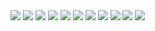 <img src="https://i.pinimg.com/originals/48/f9/b0/48f9b05200f0b6d1c82574060b277279.gif" >
<img src="https://i.pinimg.com/originals/1d/aa/ea/1daaea1f32a1d084cef5b69e94d6ad3d.gif" >
<img src="https://i.pinimg.com/originals/b9/be/34/b9be343dd91fbde34f4f6acd115fc597.gif" >
<img src="https://i.pinimg.com/564x/fa/e4/61/fae461339c5e9fbde1d34d98018c3f28.jpg" >
<img src="https://i.pinimg.com/originals/4f/11/46/4f114629900995b72c7e92b1c1e2bf51.gif" >
<img src="https://i.pinimg.com/originals/4f/11/46/4f114629900995b72c7e92b1c1e2bf51.gif" >
<img src="https://i.pinimg.com/originals/4f/11/46/4f114629900995b72c7e92b1c1e2bf51.gif" >
<img src="https://i.pinimg.com/originals/4f/11/46/4f114629900995b72c7e92b1c1e2bf51.gif" >
<img src="https://i.pinimg.com/originals/4f/11/46/4f114629900995b72c7e92b1c1e2bf51.gif" >
<img src="https://i.pinimg.com/originals/4f/11/46/4f114629900995b72c7e92b1c1e2bf51.gif" >
<img src="https://i.pinimg.com/originals/4f/11/46/4f114629900995b72c7e92b1c1e2bf51.gif" >

